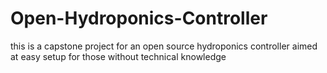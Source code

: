 # Open-Hydroponics-Controller
this is a capstone project for an open source hydroponics controller aimed at easy setup for those without technical knowledge
